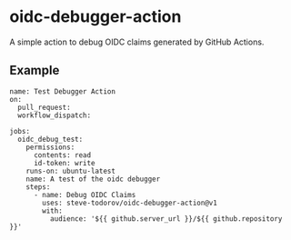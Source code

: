 # oidc-debugger-action

A simple action to debug OIDC claims generated by GitHub Actions.

## Example

```
name: Test Debugger Action
on: 
  pull_request:
  workflow_dispatch:

jobs:
  oidc_debug_test:
    permissions:
      contents: read
      id-token: write
    runs-on: ubuntu-latest
    name: A test of the oidc debugger
    steps:
      - name: Debug OIDC Claims
        uses: steve-todorov/oidc-debugger-action@v1
        with:
          audience: '${{ github.server_url }}/${{ github.repository }}'
```
